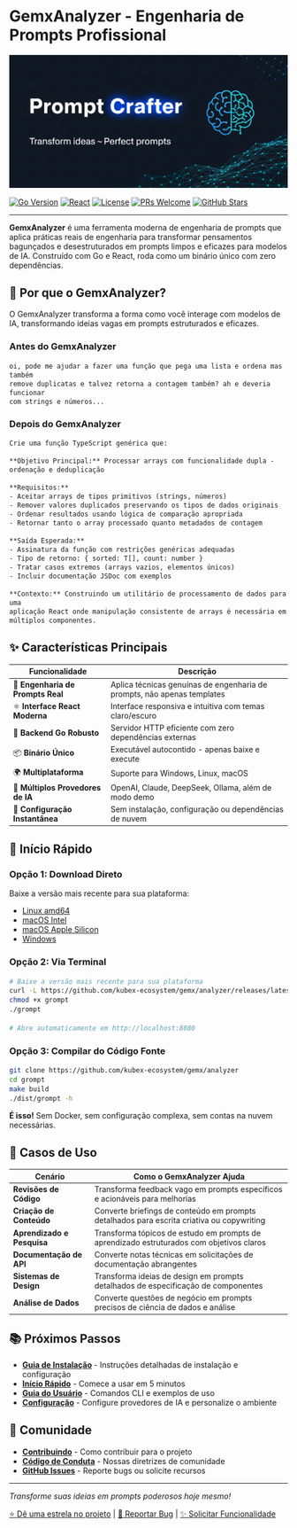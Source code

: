 # GemxAnalyzer - Engenharia de Prompts Profissional

![GemxAnalyzer Logo](assets/top_banner_c.png)

[![Go Version](https://img.shields.io/badge/Go-1.25+-blue.svg)](https://golang.org)
[![React](https://img.shields.io/badge/React-19+-blue.svg)](https://reactjs.org)
[![License](https://img.shields.io/badge/License-MIT-green.svg)](https://github.com/kubex-ecosystem/gemx/analyzer/blob/main/LICENSE)
[![PRs Welcome](https://img.shields.io/badge/PRs-welcome-brightgreen.svg)](development/contributing.md)
[![GitHub Stars](https://img.shields.io/github/stars/kubex-ecosystem/grompt?style=social)](https://github.com/kubex-ecosystem/gemx/analyzer/stargazers)

---

**GemxAnalyzer** é uma ferramenta moderna de engenharia de prompts que aplica práticas reais de engenharia para transformar pensamentos bagunçados e desestruturados em prompts limpos e eficazes para modelos de IA. Construído com Go e React, roda como um binário único com zero dependências.

## 🎯 Por que o GemxAnalyzer?

O GemxAnalyzer transforma a forma como você interage com modelos de IA, transformando ideias vagas em prompts estruturados e eficazes.

### Antes do GemxAnalyzer

```plaintext
oi, pode me ajudar a fazer uma função que pega uma lista e ordena mas também
remove duplicatas e talvez retorna a contagem também? ah e deveria funcionar
com strings e números...
```

### Depois do GemxAnalyzer

```plaintext
Crie uma função TypeScript genérica que:

**Objetivo Principal:** Processar arrays com funcionalidade dupla - ordenação e deduplicação

**Requisitos:**
- Aceitar arrays de tipos primitivos (strings, números)
- Remover valores duplicados preservando os tipos de dados originais
- Ordenar resultados usando lógica de comparação apropriada
- Retornar tanto o array processado quanto metadados de contagem

**Saída Esperada:**
- Assinatura da função com restrições genéricas adequadas
- Tipo de retorno: { sorted: T[], count: number }
- Tratar casos extremos (arrays vazios, elementos únicos)
- Incluir documentação JSDoc com exemplos

**Contexto:** Construindo um utilitário de processamento de dados para uma
aplicação React onde manipulação consistente de arrays é necessária em
múltiplos componentes.
```

## ✨ Características Principais

| Funcionalidade | Descrição |
|---------|-------------|
| 🧠 **Engenharia de Prompts Real** | Aplica técnicas genuínas de engenharia de prompts, não apenas templates |
| ⚛️ **Interface React Moderna** | Interface responsiva e intuitiva com temas claro/escuro |
| 🐹 **Backend Go Robusto** | Servidor HTTP eficiente com zero dependências externas |
| 📦 **Binário Único** | Executável autocontido - apenas baixe e execute |
| 🌍 **Multiplataforma** | Suporte para Windows, Linux, macOS |
| 🔌 **Múltiplos Provedores de IA** | OpenAI, Claude, DeepSeek, Ollama, além de modo demo |
| 🚀 **Configuração Instantânea** | Sem instalação, configuração ou dependências de nuvem |

## 🚀 Início Rápido

### Opção 1: Download Direto

Baixe a versão mais recente para sua plataforma:

- [Linux amd64](https://github.com/kubex-ecosystem/gemx/analyzer/releases/latest/download/grompt_linux_amd64)
- [macOS Intel](https://github.com/kubex-ecosystem/gemx/analyzer/releases/latest/download/grompt_darwin_amd64)
- [macOS Apple Silicon](https://github.com/kubex-ecosystem/gemx/analyzer/releases/latest/download/grompt_darwin_arm64)
- [Windows](https://github.com/kubex-ecosystem/gemx/analyzer/releases/latest/download/grompt_windows_amd64.exe)

### Opção 2: Via Terminal

```bash
# Baixe a versão mais recente para sua plataforma
curl -L https://github.com/kubex-ecosystem/gemx/analyzer/releases/latest/download/grompt-linux-amd64 -o grompt
chmod +x grompt
./grompt

# Abre automaticamente em http://localhost:8080
```

### Opção 3: Compilar do Código Fonte

```bash
git clone https://github.com/kubex-ecosystem/gemx/analyzer
cd grompt
make build
./dist/grompt -h
```

**É isso!** Sem Docker, sem configuração complexa, sem contas na nuvem necessárias.

## 🎪 Casos de Uso

| Cenário | Como o GemxAnalyzer Ajuda |
|----------|------------------|
| **Revisões de Código** | Transforma feedback vago em prompts específicos e acionáveis para melhorias |
| **Criação de Conteúdo** | Converte briefings de conteúdo em prompts detalhados para escrita criativa ou copywriting |
| **Aprendizado e Pesquisa** | Transforma tópicos de estudo em prompts de aprendizado estruturados com objetivos claros |
| **Documentação de API** | Converte notas técnicas em solicitações de documentação abrangentes |
| **Sistemas de Design** | Transforma ideias de design em prompts detalhados de especificação de componentes |
| **Análise de Dados** | Converte questões de negócio em prompts precisos de ciência de dados e análise |

## 📚 Próximos Passos

- **[Guia de Instalação](getting-started/installation.md)** - Instruções detalhadas de instalação e configuração
- **[Início Rápido](getting-started/quickstart.md)** - Comece a usar em 5 minutos
- **[Guia do Usuário](user-guide/cli-commands.md)** - Comandos CLI e exemplos de uso
- **[Configuração](user-guide/configuration.md)** - Configure provedores de IA e personalize o ambiente

## 🤝 Comunidade

- **[Contribuindo](development/contributing.md)** - Como contribuir para o projeto
- **[Código de Conduta](community/code-of-conduct.md)** - Nossas diretrizes de comunidade
- **[GitHub Issues](https://github.com/kubex-ecosystem/gemx/analyzer/issues)** - Reporte bugs ou solicite recursos

---

*Transforme suas ideias em prompts poderosos hoje mesmo!*

[⭐ Dê uma estrela no projeto](https://github.com/kubex-ecosystem/gemx/analyzer/stargazers) |
[🐛 Reportar Bug](https://github.com/kubex-ecosystem/gemx/analyzer/issues) |
[✨ Solicitar Funcionalidade](https://github.com/kubex-ecosystem/gemx/analyzer/issues)
